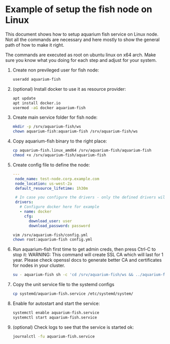 # Example of setup the fish node on Linux

This document shows how to setup aquarium fish service on Linux node. Not all the commands are
necessary and here mostly to show the general path of how to make it right.

The commands are executed as root on ubuntu linux on x64 arch. Make sure you know what you doing
for each step and adjust for your system.

1. Create non previleged user for fish node:
   ```sh
   useradd aquarium-fish
   ```

2. (optional) Install docker to use it as resource provider:
   ```sh
   apt update
   apt install docker.io
   usermod -aG docker aquarium-fish
   ```

3. Create main service folder for fish node:
   ```sh
   mkdir -p /srv/aquarium-fish/ws
   chown aquarium-fish:aquarium-fish /srv/aquarium-fish/ws
   ```

4. Copy aquarium-fish binary to the right place:
   ```sh
   cp aquarium-fish.linux_amd64 /srv/aquarium-fish/aquarium-fish
   chmod +x /srv/aquarium-fish/aquarium-fish
   ```

5. Create config file to define the node:
   ```yaml
   ---
    node_name: test-node.corp.example.com
    node_location: us-west-2a
    default_resource_lifetime: 1h30m

    # In case you configure the drivers - only the defined drivers will be activated
    drivers:
      # Configure docker here for example
      - name: docker
        cfg:
          download_user: user
          download_password: password
   ```
   ```sh
   vim /srv/aquarium-fish/config.yml
   chown root:aquarium-fish config.yml
   ```

6. Run aquarium-fish first time to get admin creds, then press Ctrl-C to stop it:
   WARNING: This command will create SSL CA which will last for 1 year. Please check openssl docs
   to generate better CA and certificates for nodes in your cluster.
   ```sh
   su - aquarium-fish sh -c 'cd /srv/aquarium-fish/ws && ../aquarium-fish -c ../config.yml'
   ```

7. Copy the unit service file to the systemd configs
   ```sh
   cp systemd/aquarium-fish.service /etc/systemd/system/
   ```

8. Enable for autostart and start the service:
   ```sh
   systemctl enable aquarium-fish.service
   systemctl start aquarium-fish.service
   ```

9. (optional) Check logs to see that the service is started ok:
   ```sh
   journalctl -fu aquarium-fish.service
   ```
